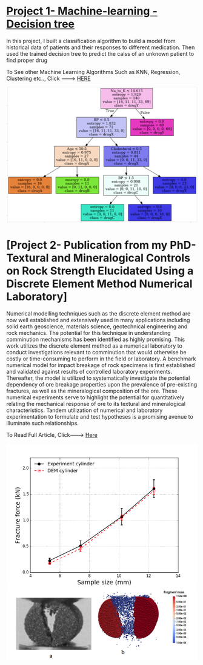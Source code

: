 
# [Project 1- Machine-learning - Decision tree](https://github.com/toplaa/Machine-Learning-Projects/blob/main/Decision%20Tree.ipynb)
In this project, I built a classification algorithm to build a model from historical data of patients and their responses to different medication. Then used the trained decision tree to predict the calss of an unknown patient to find proper drug

To See other Machine Learning Algorithms Such as KNN, Regression, Clustering etc.., Click ---> [HERE](https://github.com/toplaa/Machine-Learning-Projects)

![](/images/DT.png)

# [Project 2- Publication from my PhD- Textural and Mineralogical Controls on Rock Strength Elucidated Using a Discrete Element Method Numerical Laboratory]

Numerical modelling techniques such as the discrete element method are now well established and extensively used in many applications including solid earth geoscience, materials science, geotechnical engineering and rock mechanics. The potential for this technique in understanding comminution mechanisms has been identified as highly promising. This work utilizes the discrete element method as a numerical laboratory to conduct investigations relevant to comminution that would otherwise be costly or time-consuming to perform in the field or laboratory. A benchmark numerical model for impact breakage of rock specimens is first established and validated against results of controlled laboratory experiments. Thereafter, the model is utilized to systematically investigate the potential dependency of ore breakage properties upon the prevalence of pre-existing fractures, as well as the mineralogical composition of the ore. These numerical experiments serve to highlight the potential for quantitatively relating the mechanical response of ore to its textural and mineralogical characteristics. Tandem utilization of numerical and laboratory experimentation to formulate and test hypotheses is a promising avenue to illuminate such relationships.

To Read Full Article, Click---> [Here](https://www.mdpi.com/2075-163X/11/9/1015)

![](/images/predict2.png)
![](/images/predict.png)
